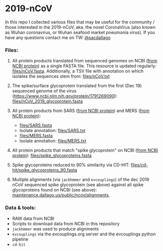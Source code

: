 # 2019-nCoV

In this repo I collected various files that may be useful for the community / those interested in the 2019-nCoV, aka. the novel CoronaVirus (also known as Wuhan coronavirus, or Wuhan seafood market pneumonia virus). If you have any questions contact me on TW: [@sacdallago](https://twitter.com/sacdallago)


### Files:

1. All protein products translated from sequenced genomes on NCBI ([from NCBI protein](https://www.ncbi.nlm.nih.gov/protein/?term=txid2697049[Organism:noexp])) as a single FASTA file. This resource is updated regularly: [files/nCoV.fasta](files/nCoV.fasta). Additionally, a TSV file with annotation on which isolates the sequences stem from: [files/nCoV.txt](files/nCoV.txt)

1. The spike/surface glycoprotein translated from the first (Dec 19) sequenced genome of the virus (https://www.ncbi.nlm.nih.gov/protein/1791269090): [files/nCoV_2019_glycoprotein.fasta](files/nCoV_2019_glycoprotein.fasta)

1. All protein products from SARS ([from NCBI protein](https://www.ncbi.nlm.nih.gov/protein/?term=txid694009[Organism:noexp]])) and MERS ([from NCBI protein](https://www.ncbi.nlm.nih.gov/protein/?term=txid1335626[Organism:noexp])):
    - [files/SARS.fasta](files/SARS.fasta)
    - Isolate annotation: [files/SARS.txt](files/SARS.txt)
    - [files/MERS.fasta](files/MERS.fasta)
    - Isolate annotation: [files/MERS.txt](files/MERS.txt)

1. All protein products that match "spike glycoprotein" on NCBI ([from NCBI protein](https://www.ncbi.nlm.nih.gov/protein/?term=spike+glycoprotein)): [files/spike_glycoproteins.fasta](files/spike_glycoproteins.fasta)

1. Spike glycoproteins reduced to 90% similarity via CD-HIT: [files/cd-hit/spike_glycoproteins_90.fasta](files/cd-hit/spike_glycoproteins_90.fasta)

1. Multiple alignments (via `jackhmmer` and `evcouplings`) of the dec 2019 nCoV sequenced spike glycoprotein (see above) against all spike glycoproteins found on NCBI (see above): [maintenance.dallago.us/public/ncov/alignments](http://maintenance.dallago.us/public/ncov/alignments).







### Data & tools:

- RAW data from NCBI
- Scripts to download data from NCBI in this repository
- `jackhmmer` was used to produce alignments
- `evcouplings` via the evcouplings.org server and the evcouplings python pipeline
- `cd-hit`
